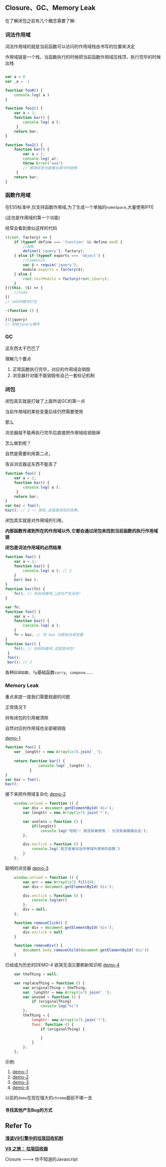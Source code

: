## Closure、GC、Memory Leak

在了解闭包之前有几个概念需要了解:

### 词法作用域

词法作用域的就是当前函数可以访问的作用域栈由书写的位置来决定

作用域链是一个栈，当函数执行的时候把当前函数作用域压栈顶，执行完毕的时候出栈
```javascript

var a = 0
var _a = -1

function foo0() {
    console.log( a )
}

function foo1() {
    var a = 1;
    function bar() { 
        console.log( a );
     }
    return bar; 
}

function foo2() {
    function bar() {
        var a = 2; 
        console.log( a);
        throw Error("aaa")
        // 报错信息也能看出其中的结构
     }
    return bar; 
}
```

### 函数作用域

在ES5标准中,仅支持函数作用域,为了生成一个单独的`nameSpace`,大量使用IFFE

(这也是作用域的第一个功能)

经常会看到类似这样的代码
```javascript
((root, factory) => {
    if (typeof define === 'function' && define.amd) {
        //AMD
        define(['jquery'], factory);
    } else if (typeof exports === 'object') {
        //CommonJS
        var $ = requie('jquery');
        module.exports = factory($);
    } else {
        root.testModule = factory(root.jQuery);
    }
})(this, ($) => {
    //todo
})
// umd的模块打包

~(function () {

})(jquery)
// 封装jquery插件
```

### GC

这东西太干巴巴了

理解几个要点

1. 正常函数执行完毕，对应的作用域会销毁
2. 浏览器针对能不能销毁有自己一套标记机制

### 闭包

闭包其实就是打破了上面所说GC的第一点

当前作用域的某些变量后续仍然需要使用

那么

浏览器就不能再执行完毕后直接把作用域给销毁掉

怎么做到呢？

自然是需要利用第二点，

告诉浏览器这东西不能丢了

```javascript
function foo() {
    var a = 2;
    function bar() {
        console.log( a );
     }
    return bar;
}
var baz = foo();
baz(); // 2 —— 朋友,这就是闭包的效果。
```

闭包其实就是对作用域的引用。

**内部函数传递到所在的作用域以外,它都会通过闭包来找到当前函数的执行作用域链**

**闭包是词法作用域的必然结果**
```javascript
function foo() {
    var a = 2;
    function baz() {
        console.log( a ); // 2
    }
    bar( baz );
}
function bar(fn) {
    fn(); // 妈妈快看呀,这也产生闭包!
}

var fn;
function foo() {
    var a = 2;
    function baz() {
        console.log( a );
    }
    fn = baz; // 将 baz 分配给全局变量
}
function bar() {
    fn(); // 妈妈快看呀,这就是闭包!
 }
 foo();
 bar(); // 2
```

各种`回调函数`、`fp`基础函数`curry`、`compose`......

### Memory Leak

重点来提一提我们需要规避的问题

正常情况下

持有闭包的引用被清除

自然对应的作用域也全部被销毁

[demo-1](example/demo-1.html)
```javascript
function foo() {
    var _longStr = new Array(1e7).join('_');
    
    return function bar() { 
               console.log( _longStr );
           } 
}
var baz = foo();
baz(); 
```

接下来把作用域复杂化
[demo-2](example/demo-2.html)
```javascript
    window.onload = function () {
        var div = document.getElementById('div');
        var longStr = new Array(1e7).join('*');

        var useless = function () {
            if(longStr)
                console.log('哈哈!! 我没有被使用 - 也没有被暴露出去');
        };

        div.onclick = function () {
            console.log('我才是被词法作用域外使用的函数')
        }
    };
```

聪明的浏览器
[demo-3](example/demo-3.html)
```javascript
    window.onload = function () {
        var arr = new Array(1e7).fill(0);
        var div = document.getElementById('div');

        div.onclick = function () {
            console.log(arr)
        };
        div = null;
    };

    function removeClick() {
        var div = document.getElementById('div');
        div.onclick = null
    }

    function removeDiv() {
        document.body.removeChild(document.getElementById('div'))
    }
```

已经成为历史的DEMO-4
欲哭无泪又要刷新知识啦
[demo-4](example/demo-4.html)
```javascript
    var theThing = null;

    var replaceThing = function () {
        var originalThing = theThing;
        var _longStr = new Array(1e7).join('_');
        var unused = function () {
            if (originalThing)
                console.log("hi")
        };
        theThing = {
            longStr: new Array(1e7).join('*'),
            func: function () {
                if (originalThing) {

                }
            }
        };
    };
```

示例:

1. [demo-1](example/demo-1.html)
2. [demo-2](example/demo-2.html)
3. [demo-3](example/demo-3.html)
4. [demo-4](example/demo-4.html)

以前的`demo`在现在强大的`chrome`面前不堪一击

#### 寻找其他产生Bug的方式

##  Refer To

__[浅谈V8引擎中的垃圾回收机制](https://segmentfault.com/a/1190000000440270)__

__[V8 之旅： 垃圾回收器](http://newhtml.net/v8-garbage-collection/)__

Closure --->   你不知道的Javascript
